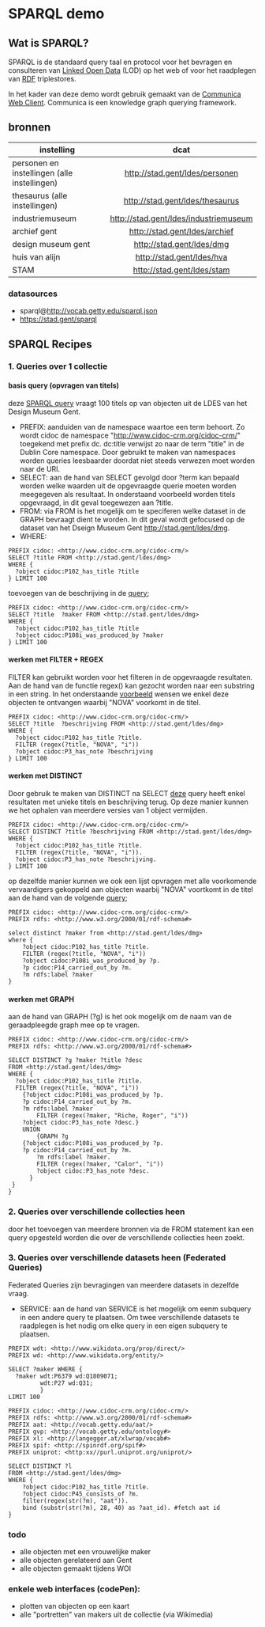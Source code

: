 # SPARQL demo  

## Wat is SPARQL? 

SPARQL is de standaard query taal en protocol voor het bevragen en consulteren van [Linked Open Data](https://www.w3.org/egov/wiki/Linked_Open_Data) (LOD) op het web of voor het raadplegen van [RDF](https://www.w3.org/RDF/) triplestores. 

In het kader van deze demo wordt gebruik gemaakt van de [Communica Web Client](http://query.linkeddatafragments.org/). Communica is een knowledge graph querying framework. 

## bronnen

| instelling   |      dcat      |
|----------|:-------------:|
| personen en instellingen (alle instellingen) |  http://stad.gent/ldes/personen | 
| thesaurus (alle instellingen)| http://stad.gent/ldes/thesaurus | 
| industriemuseum |    http://stad.gent/ldes/industriemuseum   | 
| archief gent| http://stad.gent/ldes/archief |  
| design museum gent| http://stad.gent/ldes/dmg |   
| huis van alijn| http://stad.gent/ldes/hva |  
| STAM| http://stad.gent/ldes/stam |  

### datasources
- sparql@http://vocab.getty.edu/sparql.json
- https://stad.gent/sparql


## SPARQL Recipes
### 1. Queries over 1 collectie

#### basis query (opvragen van titels)
deze [SPARQL query](http://query.linkeddatafragments.org/#datasources=https%3A%2F%2Fstad.gent%2Fsparql&query=PREFIX%20cidoc%3A%20%3Chttp%3A%2F%2Fwww.cidoc-crm.org%2Fcidoc-crm%2F%3E%0ASELECT%20%3Ftitle%20FROM%20%3Chttp%3A%2F%2Fstad.gent%2Fldes%2Fdmg%3E%20%0AWHERE%20%7B%20%0A%20%20%3Fobject%20cidoc%3AP102_has_title%20%3Ftitle%0A%7D%20LIMIT%20100) vraagt 100 titels op van objecten uit de LDES van het Design Museum Gent. 
- PREFIX: aanduiden van de namespace waartoe een term behoort. Zo wordt cidoc de namespace "http://www.cidoc-crm.org/cidoc-crm/" toegekend met prefix dc. dc:title verwijst zo naar de term "title" in de Dublin Core namespace. Door gebruikt te maken van namespaces worden queries leesbaarder doordat niet steeds verwezen moet worden naar de URI.
- SELECT: aan de hand van SELECT gevolgd door ?term kan bepaald worden welke waarden uit de opgevraagde querie moeten worden meegegeven als resultaat. In onderstaand voorbeeld worden titels opgevraagd, in dit geval toegewezen aan ?title.
- FROM: via FROM is het mogelijk om te speciferen welke dataset in de GRAPH bevraagt dient te worden. In dit geval wordt gefocused op de dataset van het Dseign Museum Gent <http://stad.gent/ldes/dmg>. 
- WHERE: 

```sparql
PREFIX cidoc: <http://www.cidoc-crm.org/cidoc-crm/>
SELECT ?title FROM <http://stad.gent/ldes/dmg> 
WHERE { 
  ?object cidoc:P102_has_title ?title
} LIMIT 100
```
toevoegen van de beschrijving in de [query](http://query.linkeddatafragments.org/#datasources=https%3A%2F%2Fstad.gent%2Fsparql&query=PREFIX%20cidoc%3A%20%3Chttp%3A%2F%2Fwww.cidoc-crm.org%2Fcidoc-crm%2F%3E%0ASELECT%20%3Ftitle%20%20%3Fmaker%20FROM%20%3Chttp%3A%2F%2Fstad.gent%2Fldes%2Fdmg%3E%20%0AWHERE%20%7B%20%0A%20%20%3Fobject%20cidoc%3AP102_has_title%20%3Ftitle.%0A%20%20%3Fobject%20cidoc%3AP108i_was_produced_by%20%3Fmaker%0A%7D%20LIMIT%20100); 

```sparql
PREFIX cidoc: <http://www.cidoc-crm.org/cidoc-crm/>
SELECT ?title  ?maker FROM <http://stad.gent/ldes/dmg> 
WHERE { 
  ?object cidoc:P102_has_title ?title
  ?object cidoc:P108i_was_produced_by ?maker
} LIMIT 100
```

#### werken met FILTER + REGEX
FILTER kan gebruikt worden voor het filteren in de opgevraagde resultaten. 
Aan de hand van de functie regex() kan gezocht worden naar een substring in een string. 
In het onderstaande [voorbeeld](http://query.linkeddatafragments.org/#datasources=https%3A%2F%2Fstad.gent%2Fsparql&query=PREFIX%20cidoc%3A%20%3Chttp%3A%2F%2Fwww.cidoc-crm.org%2Fcidoc-crm%2F%3E%0ASELECT%20%3Ftitle%20%20%3Fbeschrijving%20FROM%20%3Chttp%3A%2F%2Fstad.gent%2Fldes%2Fdmg%3E%20%0AWHERE%20%7B%20%0A%20%20%3Fobject%20cidoc%3AP102_has_title%20%3Ftitle.%0A%20%20FILTER%20(regex(%3Ftitle%2C%20%22NOVA%22%2C%20%22i%22))%0A%20%20%3Fobject%20cidoc%3AP3_has_note%20%3Fbeschrijving%0A%7D%20LIMIT%20100) wensen we enkel deze objecten te ontvangen waarbij "NOVA" voorkomt in de titel. 

```sparql
PREFIX cidoc: <http://www.cidoc-crm.org/cidoc-crm/>
SELECT ?title  ?beschrijving FROM <http://stad.gent/ldes/dmg> 
WHERE { 
  ?object cidoc:P102_has_title ?title.
  FILTER (regex(?title, "NOVA", "i"))
  ?object cidoc:P3_has_note ?beschrijving
} LIMIT 100
```

#### werken met DISTINCT 
Door gebruik te maken van DISTINCT na SELECT [deze](https://bit.ly/3BAVFcX) query heeft enkel resultaten met unieke titels en beschrijving terug. Op deze manier kunnen we het ophalen van meerdere versies van 1 object vermijden. 

```sparql 
PREFIX cidoc: <http://www.cidoc-crm.org/cidoc-crm/>
SELECT DISTINCT ?title ?beschrijving FROM <http://stad.gent/ldes/dmg> 
WHERE { 
  ?object cidoc:P102_has_title ?title.
  FILTER (regex(?title, "NOVA", "i")).
  ?object cidoc:P3_has_note ?beschrijving.
} LIMIT 100
```

op dezelfde manier kunnen we ook een lijst opvragen met alle voorkomende vervaardigers gekoppeld aan objecten waarbij "NOVA" voortkomt in de titel aan de hand van de volgende [query](shorturl.at/zCLTW);

```sparql
PREFIX cidoc: <http://www.cidoc-crm.org/cidoc-crm/>
PREFIX rdfs: <http://www.w3.org/2000/01/rdf-schema#>

select distinct ?maker from <http://stad.gent/ldes/dmg>
where {
	?object cidoc:P102_has_title ?title.
	FILTER (regex(?title, "NOVA", "i"))
  	?object cidoc:P108i_was_produced_by ?p.
  	?p cidoc:P14_carried_out_by ?m.
  	?m rdfs:label ?maker
}
```

#### werken met GRAPH
aan de hand van GRAPH (?g) is het ook mogelijk om de naam van de geraadpleegde graph mee op te vragen. 

```sparql
PREFIX cidoc: <http://www.cidoc-crm.org/cidoc-crm/>
PREFIX rdfs: <http://www.w3.org/2000/01/rdf-schema#>

SELECT DISTINCT ?g ?maker ?title ?desc 
FROM <http://stad.gent/ldes/dmg>
WHERE {
  ?object cidoc:P102_has_title ?title.
  FILTER (regex(?title, "NOVA", "i"))
  	{?object cidoc:P108i_was_produced_by ?p.
  	?p cidoc:P14_carried_out_by ?m.
	?m rdfs:label ?maker
    	FILTER (regex(?maker, "Riche, Roger", "i"))
  	?object cidoc:P3_has_note ?desc.}
    UNION 
    	{GRAPH ?g 
	{?object cidoc:P108i_was_produced_by ?p.
  	?p cidoc:P14_carried_out_by ?m.
    	?m rdfs:label ?maker.
        FILTER (regex(?maker, "Calor", "i"))
    	?object cidoc:P3_has_note ?desc.
      }
 }
}
```

### 2. Queries over verschillende collecties heen
door het toevoegen van meerdere bronnen via de FROM statement kan een query opgesteld worden die over de verschillende collecties heen zoekt. 

### 3. Queries over verschillende datasets heen (Federated Queries)
Federated Queries zijn bevragingen van meerdere datasets in dezelfde vraag. 
- SERVICE: aan de hand van SERVICE is het mogelijk om eenm subquery in een andere query te plaatsen. Om twee verschillende datasets te raadplegen is het nodig om elke query in een eigen subquery te plaatsen. 

```sparql 
PREFIX wdt: <http://www.wikidata.org/prop/direct/>
PREFIX wd: <http://www.wikidata.org/entity/>

SELECT ?maker WHERE {
  ?maker wdt:P6379 wd:Q1809071;
         wdt:P27 wd:Q31; 
         }
LIMIT 100
```

```sparql
PREFIX cidoc: <http://www.cidoc-crm.org/cidoc-crm/>
PREFIX rdfs: <http://www.w3.org/2000/01/rdf-schema#>
PREFIX aat: <http://vocab.getty.edu/aat/>
PREFIX gvp: <http://vocab.getty.edu/ontology#>
PREFIX xl: <http://langegger.at/xlwrap/vocab#>
PREFIX spif: <http://spinrdf.org/spif#>
PREFIX uniprot: <http:xx//purl.uniprot.org/uniprot/>

SELECT DISTINCT ?l 
FROM <http://stad.gent/ldes/dmg>
WHERE {
	?object cidoc:P102_has_title ?title.
  	?object cidoc:P45_consists_of ?m.
  	filter(regex(str(?m), "aat")).
  	bind (substr(str(?m), 28, 40) as ?aat_id). #fetch aat id 
} 
```

### todo 
- alle objecten met een vrouwelijke maker 
- alle objecten gerelateerd aan Gent 
- alle objecten gemaakt tijdens WOI

### enkele web interfaces (codePen):
- plotten van objecten op een kaart
- alle "portretten" van makers uit de collectie (via Wikimedia)
